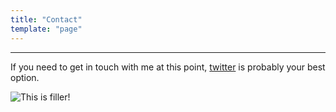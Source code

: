 ```yaml
---
title: "Contact"
template: "page"
---
```

<hr>

If you need to get in touch with me at this point, [twitter](https://www.twitter.com/leonperniciaro) is probably your best option.

![This is filler!](/media/image-4.jpg)

